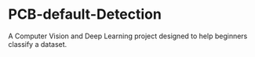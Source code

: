 # PCB-default-Detection
A Computer Vision and Deep Learning project designed to help beginners classify a dataset.
